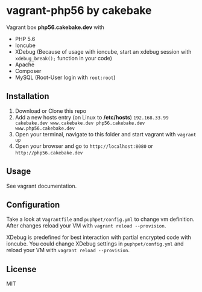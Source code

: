 vagrant-php56 by cakebake
=========================

Vagrant box **php56.cakebake.dev** with

-	PHP 5.6
-	Ioncube
-	XDebug (Because of usage with ioncube, start an xdebug session with `xdebug_break();` function in your code)
-	Apache
-	Composer
-	MySQL (Root-User login with `root:root`\)

Installation
------------

1.	Download or Clone this repo
2.	Add a new hosts entry (on Linux to **/etc/hosts**) `192.168.33.99 cakebake.dev www.cakebake.dev php56.cakebake.dev www.php56.cakebake.dev`
3.	Open your terminal, navigate to this folder and start vagrant with `vagrant up`
4.	Open your browser and go to `http://localhost:8080` or `http://php56.cakebake.dev`

Usage
-----

See vagrant documentation.

Configuration
-------------

Take a look at `Vagrantfile` and `puphpet/config.yml` to change vm definition. After changes reload your VM with `vagrant reload --provision`.

XDebug is predefined for best interaction with partial encrypted code with ioncube. You could change XDebug settings in `puphpet/config.yml` and reload your VM with `vagrant reload --provision`.

License
-------

MIT
